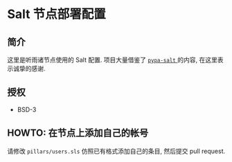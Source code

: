 # Salt 节点部署配置

## 简介

这里是听雨诸节点使用的 Salt 配置. 项目大量借鉴了 [`pypa-salt` ][pypa-salt]
的内容, 在这里表示诚挚的感谢.

[pypa-salt]: https://github.com/pypa/pypa-salt


## 授权

* BSD-3


## HOWTO: 在节点上添加自己的帐号

请修改 `pillars/users.sls` 仿照已有格式添加自己的条目, 然后提交 pull request.


<!-- vim:set ai et ts=4 sw=4 sts=4 fenc=utf-8: -->
